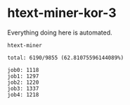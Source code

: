# htext-miner-kor-3

Everything doing here is automated.

```
htext-miner

total: 6190/9855 (62.81075596144089%)

job0: 1118
job1: 1297
job2: 1220
job3: 1337
job4: 1218
```